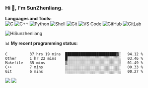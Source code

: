 
### Hi 👋, I'm SunZhenliang.



**Languages and Tools:**  
![C](https://img.shields.io/badge/-00599C?style=flat-square&logo=c&logoColor=white)
![C++](https://img.shields.io/badge/-C++-00599C?style=flat-square&logo=c%2B%2B&logoColor=white)
![Python](https://img.shields.io/badge/-Python-8fcfd1?style=flat-square&logo=Python)
![Shell](https://img.shields.io/badge/-Shell-blasck?style=flat-square&logo=Shell)
![Git](https://img.shields.io/badge/-Git-black?style=flat-square&logo=git)
![VS Code](https://img.shields.io/badge/-VS%20Code-007ACC?style=flat-square&logo=visual-studio-code)
![GitHub](https://img.shields.io/badge/-GitHub-181717?style=flat-square&logo=github)
![GitLab](https://img.shields.io/badge/-GitLab-FCA121?style=flat-square&logo=gitlab)

<img   src="https://github-readme-stats.vercel.app/api?username=HiSunzhenliang&count_private=true&show_icons=true" alt="HiSunzhenliang" />

📊 **My recent programming status:**
<!--START_SECTION:waka-->
```text
C          37 hrs 19 mins  ███████████████████████▓░   94.12 % 
Other      1 hr 22 mins    █░░░░░░░░░░░░░░░░░░░░░░░░   03.46 % 
Makefile   35 mins         ▒░░░░░░░░░░░░░░░░░░░░░░░░   01.49 % 
C++        7 mins          ░░░░░░░░░░░░░░░░░░░░░░░░░   00.33 % 
Git        6 mins          ░░░░░░░░░░░░░░░░░░░░░░░░░   00.27 % 
```
<!--END_SECTION:waka-->
[![](https://img.shields.io/ubuntu/v/ubuntu-wallpapers)](https://kubuntu.org/)
![](https://visitor-badge.glitch.me/badge?page_id=HiSunzhenliang.readme)

